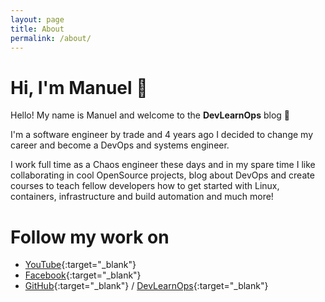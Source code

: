 ```yaml
---
layout: page
title: About
permalink: /about/
---
```


# Hi, I'm Manuel 👋

Hello! My name is Manuel and welcome to the **DevLearnOps** blog 🚀

I'm a software engineer by trade and 4 years ago I decided to change my career and become a DevOps and systems engineer.

I work full time as a Chaos engineer these days and in my spare time I like collaborating in cool OpenSource projects, blog about DevOps and create courses to teach fellow developers how to get started with Linux, containers, infrastructure and build automation and much more!

# Follow my work on

* [YouTube](https://www.youtube.com/c/ManuelCastellin){:target="_blank"}
* [Facebook](https://www.facebook.com/devlearnops){:target="_blank"}
* [GitHub](https://github.com/mcastellin){:target="_blank"} / [DevLearnOps](https://github.com/DevLearnOps){:target="_blank"}

